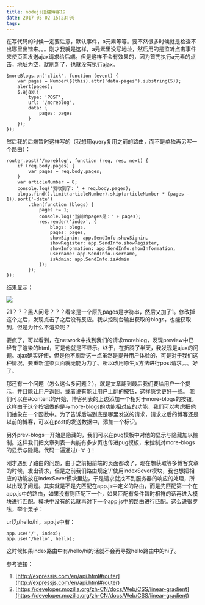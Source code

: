 ```yaml
---
title: nodejs搭建博客19
date: 2017-05-02 15:23:00
tags:
---
```



在写代码的时候一定要注意，默认事件，a元素等等。要不然很多时候就是检查不出哪里出错来。。。刚才我就是这样，a元素里没写地址，然后用的是监听点击事件来使页面发送ajax请求给后端。但是这样不会有效果的，因为首先执行a元素的点击，地址为空，就刷新了，也就没有执行ajax。

    $moreBlogs.on('click', function (event) {
        var pages = Number($(this).attr('data-pages').substring(5));
        alert(pages);
        $.ajax({
            type: 'POST',
            url: '/moreblog',
            data: {
                pages: pages
            }
        });
    });
然后我的后端暂时这样写的（我想用query复用之前的路由，而不是单独再另写一个路由）：

	router.post('/moreblog', function (req, res, next) {
	    if (req.body.pages) {
	        var pages = req.body.pages;
	    }
	    var articleNumber = 8;
	    console.log('我收到了: ' + req.body.pages);
	    blogs.find().limit(articleNumber).skip(articleNumber * (pages - 1)).sort('-date')
	        .then(function (blogs) {
	            pages += 1;
	            console.log('当前的pages是：' + pages);
	            res.render('index', {
	                blogs: blogs,
	                pages: pages,
	                showSignin: app.SendInfo.showSignin,
	                showRegister: app.SendInfo.showRegister,
	                showInformation: app.SendInfo.showInformation,
	                username: app.SendInfo.username,
	                isAdmin: app.SendInfo.isAdmin
	            });
	        });
	});
结果显示：

![](http://i.imgur.com/xsPbui5.png)

21？？？黑人问号？？？看来是一个原先pages是字符串，然后又加了1。修改掉这个之后，发现点击了之后没有反应。我从控制台输出获取的blogs，也能获取到，但是为什么不渲染呢？

要疯了，可以看到，在network中找到我们的请求moreblog，发现preview中已经有了渲染的html，可是他就是不显示。终于，在折腾了半天，我发现是ajax的问题。ajax确实好使，但是他不刷新这一点虽然是提升用户体验的，可是对于我们这种情况，要重新渲染页面就无能为力了。所以改用原生js方法进行post请求。。。好了。

那还有一个问题（怎么这么多问题？），就是文章翻到最后我们要给用户一个提示，并且能让用户返回。或者说有能让用户上翻的按钮，这样感觉更好一些。
我们可以在#content的开始，博客列表的上边添加一个相对于more-blogs的按钮。这样由于这个按钮做的是与more-blogs的功能相对应的功能，我们可以考虑把他们抽象在一个函数中。为了告诉后端到底是哪里发送的请求，请求之后的博客还是以前的博客，可以在post的发送数据中，添加一个标识。

另外prev-blogs一开始是隐藏的，我们可以在pug模板中对他的显示与隐藏加以控制。这样我们把文章列表一共能有多少页也传进pug模板，来控制对more-blogs的显示与隐藏。代码一遍通过(･∀･)！

刚才遇到了路由的问题，由于之前把前端的页面都改了，现在想获取等多博客文章的时候，发出请求，但是之前我们路由规定'/'使用indexSever模块，我也想把相应的功能放在indexSever模块里边，于是请求就找不到服务器的响应的处理，所以出现了问题。其实就是不是先匹配在app.js中定义的路由，而是先匹配第一个在app.js中的路由，如果没有则匹配下一个，如果匹配有条件暂时相符的话再进入模块进行匹配。模块中没有的话就再对下一个app.js中的路由进行匹配。这么说很罗嗦，举个栗子：

url为/hello/hi，app.js中有：

	app.use('/', index);
	app.use('/hello', hello);
这时候如果index路由中有/hello/hi的话就不会再寻找hello路由中的hi了。










参考链接：

1. [http://expressjs.com/en/api.html#router](http://expressjs.com/en/api.html#router)
2. [https://developer.mozilla.org/zh-CN/docs/Web/CSS/linear-gradient](https://developer.mozilla.org/zh-CN/docs/Web/CSS/linear-gradient)

